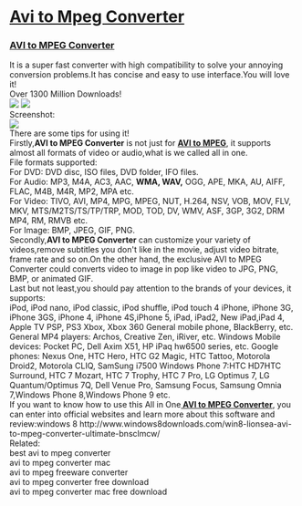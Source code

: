 
<h1><a href="http://www.lionsea.com/product_avitompegconverterultimate.php">Avi to Mpeg Converter</a></h1><h3><b></a>
<a href="http://www.lionsea.com/product_avitompegconverterultimate.php">AVI to MPEG Converter</a></h3></b>It is a super fast converter with high compatibility to solve your annoying conversion problems.It has concise and easy to use interface.You will love it!<br /> Over 1300 Million Downloads!<br /><a href="http://lionsea.downhere.hop.clickbank.net/?tid=song&tu=convmacdown"><img src="http://1.bp.blogspot.com/-hEM26zbhq94/U0sy3pWKlJI/AAAAAAAAACY/FG1--LOh-NQ/s1600/81a024af8a73929fe2a53f6ae72161e4.png" /></a>  <a href="http://www.lionsea.com/download/video/Lionsea_AVI_To_MPEG_Converter_Ultimate_Setup.exe"><img src="http://2.bp.blogspot.com/-ItLtMkxU2zU/U0symCF6ncI/AAAAAAAAACQ/y8dqQ1zdbsI/s1600/6e85d9e9e4babceda358076407c01a6b.png" /></a><br />Screenshot:<br /><img src="http://www.lionsea.com/image/icons/video/AVI_To_MPEG_Converter/main2.png" /><br >There are some tips for using it!<br />Firstly,<strong>AVI to MPEG Converter</strong> is not just for <b><a href="http://www.lionsea.com/product_avitompegconverterultimate.php">AVI to MPEG</b></a>, it supports almost all formats of video or audio,what is we called all in one.<br />File formats supported:<br />For DVD: DVD disc, ISO files, DVD folder, IFO files.<br />For Audio: MP3, M4A, AC3, AAC, <b>WMA, WAV,</b> OGG, APE, MKA, AU, AIFF, FLAC, M4B, M4R, MP2, MPA etc.<br />For Video: TIVO, AVI, MP4, MPG, MPEG, NUT, H.264, NSV, VOB, MOV, FLV, MKV, MTS/M2TS/TS/TP/TRP, MOD, TOD, DV, WMV, ASF, 3GP, 3G2, DRM MP4, RM, RMVB etc.<br />For Image: BMP, JPEG, GIF, PNG.<br />Secondly,<strong>AVI to MPEG Converter</strong> can customize your variety of videos,remove subtitles you don't like in the movie, adjust  video bitrate, frame rate and so on.On the other hand, the exclusive AVI to MPEG Converter could converts video to image in pop  like video to JPG, PNG, BMP, or animated GIF.<br />Last but not least,you should pay attention to the brands of your devices, it supports:<br />iPod, iPod nano, iPod classic, iPod shuffle, iPod touch 4 iPhone, iPhone 3G, iPhone 3GS, iPhone 4, iPhone 4S,iPhone 5, iPad, iPad2, New iPad,iPad 4, Apple TV PSP, PS3 Xbox, Xbox 360 General mobile phone, BlackBerry, etc. General MP4 players: Archos, Creative Zen, iRiver, etc. Windows Mobile devices: Pocket PC, Dell Axim X51, HP iPaq hw6500 series, etc. Google phones: Nexus One, HTC Hero, HTC G2 Magic, HTC Tattoo, Motorola Droid2, Motorola CLIQ, SamSung i7500 Windows Phone 7:HTC HD7HTC Surround, HTC 7 Mozart, HTC 7 Trophy, HTC 7 Pro, LG Optimus 7, LG Quantum/Optimus 7Q, Dell Venue Pro, Samsung Focus, Samsung Omnia 7,Windows Phone 8,Windows Phone 9 etc.<br />If you want to know how to use this All in One<b><a href="http://www.lionsea.com/product_avitompegconverterultimate.php"> AVI to MPEG Converter</b></a>, you can enter into official websites and learn more about this software and review:windows 8 http://www.windows8downloads.com/win8-lionsea-avi-to-mpeg-converter-ultimate-bnsclmcw/<a href="http://www.windows8downloads.com/win8-lionsea-avi-to-mpeg-converter-ultimate-bnsclmcw/"></a></center>
<br />Related:<br />
best avi to mpeg converter<br />
avi to mpeg converter mac<br />
avi to mpeg freeware converter<br />
avi to mpeg converter free download<br />
avi to mpeg converter mac free download<br />
  
